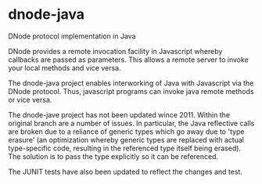 dnode-java
==========

DNode protocol implementation in Java

DNode provides a remote invocation facility in Javascript whereby callbacks are passed as parameters.
This allows a remote server to invoke your local methods and vice versa.

The dnode-java project enables interworking of Java with Javascript via the DNode protocol. 
Thus, javascript programs can invoke java remote methods or vice versa.

The dnode-jave project has not been updated wince 2011. Within the original branch are a number of issues.
In particular, the Java reflective calls are broken due to a reliance of generic types which go away
due to 'type erasure' (an optimization whereby generic types are replaced with actual type-specific code, resulting
in the referenced type itself being erased). The solution is to pass the type explicitly so it can be referenced.

The JUNIT tests have also been updated to reflect the changes and test.
